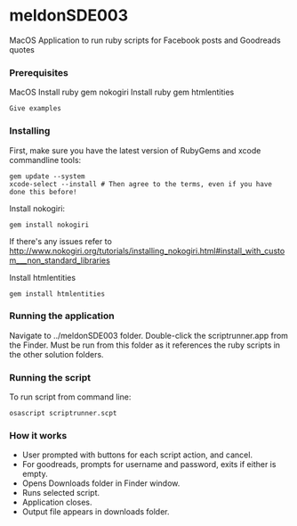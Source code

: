 # meldonSDE003

MacOS Application to run ruby scripts for Facebook posts and Goodreads quotes

### Prerequisites

MacOS
Install ruby gem nokogiri
Install ruby gem htmlentities

```
Give examples
```

### Installing

First, make sure you have the latest version of RubyGems and xcode commandline tools:

```
gem update --system
xcode-select --install # Then agree to the terms, even if you have done this before!
```

Install nokogiri:
```
gem install nokogiri
```
If there's any issues refer to http://www.nokogiri.org/tutorials/installing_nokogiri.html#install_with_custom___non_standard_libraries

Install htmlentities
```
gem install htmlentities
```

### Running the application

Navigate to ../meldonSDE003 folder.
Double-click the scriptrunner.app from the Finder. Must be run from this folder as it references the ruby scripts in the other solution folders.

### Running the script

To run script from command line:
```
osascript scriptrunner.scpt
```

### How it works

* User prompted with buttons for each script action, and cancel.
* For goodreads, prompts for username and password, exits if either is empty.
* Opens Downloads folder in Finder window.
* Runs selected script.
* Application closes.
* Output file appears in downloads folder.